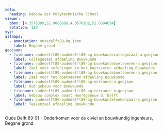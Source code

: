 ```yaml
---
meta: 
  heading: Gebouw der Polytechnische School
viewer:
  bbox: [4.3576309,52.0086689,4.3576302,52.0094094]
  rotation: 120
xyz:
allmaps: 
  - annotation: oudedelft89-bg.json
    label: Begane grond
geojson:
  - filename: oudedelft89-oudedelft89-bg-bouwkundecollegezaal-a.geojson
    label: Collegezaal afdeeling Bouwkunde
  - filename: oudedelft89-oudedelft89-bg-bouwkundeboetseeren-a.geojson
    label: Zaal voor oefeningen in het boetseeren afdeeling Bouwkunde
  - filename: oudedelft89-oudedelft89-bg-bouwkundeboetseeren-b.geojson
    label: Zaal voor het boetseeren afdeeling Bouwkunde
  - filename: oudedelft89-oudedelft89-bg-entrance-a.geojson
    label: Oud gebouw voor Bouwkunde
  - filename: oudedelft89-oudedelft89-bg-entrance-b.geojson
    label: Gebouw complex naast Hoofdgebouw O. Delft
  - filename: oudedelft89-oudedelft89-bg-bouwkundeteekenzaal-a.geojson
    label: Teekenzaal afdeeling Bouwkunde
---
```

Oude Delft 89-91 - Onderkomen voor de civiel en bouwkundig ingenieurs, Begane grond